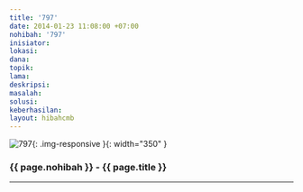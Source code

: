 ```yaml
---
title: '797'
date: 2014-01-23 11:08:00 +07:00
nohibah: '797'
inisiator: 
lokasi: 
dana: 
topik: 
lama: 
deskripsi: 
masalah: 
solusi: 
keberhasilan: 
layout: hibahcmb
---
```


![797](/static/img/hibahcmb/797.png){: .img-responsive }{: width="350" }

### {{ page.nohibah }} - {{ page.title }}

---
